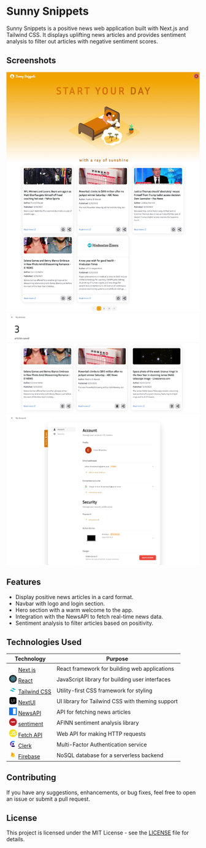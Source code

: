 # Sunny Snippets

Sunny Snippets is a positive news web application built with Next.js and Tailwind CSS. It displays uplifting news articles and provides sentiment analysis to filter out articles with negative sentiment scores.

## Screenshots

<img src="./images/screenshots/home_page.jpeg">
<img src="./images/screenshots/saved_articles_page.jpeg">
<img src="./images/screenshots/account_page.jpeg">

## Features

- Display positive news articles in a card format.
- Navbar with logo and login section.
- Hero section with a warm welcome to the app.
- Integration with the NewsAPI to fetch real-time news data.
- Sentiment analysis to filter articles based on positivity.

## Technologies Used

<!-- prettier-ignore -->
| Technology | Purpose |
|------------|---------|
| <img src="./images/nextjs-logo.png" alt="Next.js Logo" height="20" width="20"/> [Next.js](https://nextjs.org/) | React framework for building web applications |
| <img src="./images/react-logo.png" alt="React Logo" height="20" width="20"/> [React](https://reactjs.org/) | JavaScript library for building user interfaces |
| <img src="./images/tailwindcss-logo.png" alt="Tailwind CSS Logo" height="20" width="20"/> [Tailwind CSS](https://tailwindcss.com/) | Utility-first CSS framework for styling |
| <img src="./images/nextUI-logo.png" alt="NextUI Logo" height="20" width="20"/> [NextUI](https://nextui.org/) | UI library for Tailwind CSS with theming support |
| <img src="./images/newsapi-logo.png" alt="JS Logo" height="20" width="20"/> [NewsAPI](https://newsapi.org/) | API for fetching news articles |
| <img src="./images/npm-logo.png" alt="Sentiment Logo" height="20" width="20"/> [sentiment](https://www.npmjs.com/package/sentiment) | AFINN sentiment analysis library |
| <img src="./images/js-logo.png" alt="JS Logo" height="20" width="20"/> [Fetch API](https://developer.mozilla.org/en-US/docs/Web/API/Fetch_API) | Web API for making HTTP requests |
| <img src="./images/clerk-logo.png" alt="JS Logo" height="20" width="20"/> [Clerk](https://clerk.com) | Multi-Factor Authentication service |
| <img src="./images/firebase-logo.png" alt="JS Logo" height="20" width="20"/> [Firebase](https://firebase.google.com/) | NoSQL database for a serverless backend |

## Contributing

If you have any suggestions, enhancements, or bug fixes, feel free to open an issue or submit a pull request.

## License

This project is licensed under the MIT License - see the [LICENSE](LICENSE) file for details.
